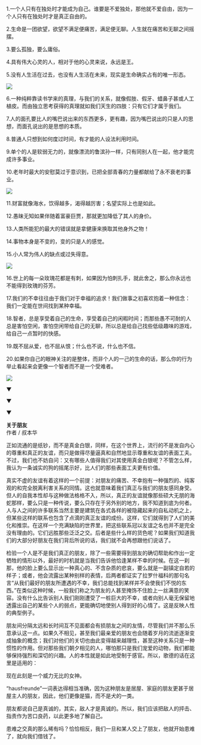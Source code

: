 1.一个人只有在独处时才能成为自己。谁要是不爱独处，那他就不爱自由，因为一个人只有在独处时才是真正自由的。

2.生命是一团欲望，欲望不满足便痛苦，满足便无聊。人生就在痛苦和无聊之间摇摆。

3.要么孤独，要么庸俗。

4.具有伟大心灵的人，相对于他的心灵来说，永远是王。

5.没有人生活在过去，也没有人生活在未来，现实是生命确实占有的唯一形态。

![](http://mmbiz.qpic.cn/mmbiz_jpg/iaicPRuWFY4IpsQC3ANV0wb1gvwA8AnJUmm7zMiaZCqT1x6cNS2CXT90YzZp54VkDA3luic0r8LDlcTCKeNgr0F5wA/640?wx_fmt=jpeg)
  

6.一种纯粹靠读书学来的真理，与我们的关系，就像假肢、假牙、蜡鼻子甚或人工植皮。而由独立思考获得的真理就如我们天生的四肢：只有它们才属于我们。

7.人的面孔要比人的嘴巴说出来的东西更多，更有趣，因为嘴巴说出的只是人的思想，而面孔说出的是思想的本质。

8.普通人只想到如何度过时间，有才能的人设法利用时间。

9.单个的人是软弱无力的，就像漂流的鲁滨孙一样，只有同别人在一起，他才能完成许多事业。

10.老年时最大的安慰莫过于意识到，已把全部青春的力量都献给了永不衰老的事业。

![](http://mmbiz.qpic.cn/mmbiz_jpg/iaicPRuWFY4IpsQC3ANV0wb1gvwA8AnJUm65EJBaAibvAE4IOfib3bOBIFU6aFgVJwp5S0anibYoBNBkzsE5VAbQO3g/640?wx_fmt=jpeg)

11.财富就像海水，饮得越多，渴得越厉害；名望实际上也是如此。

12.愚昧无知如果伴随着富豪巨贾，那就更加降低了其人的身价。

13.人类所能犯的最大的错误就是拿健康来换取其他身外之物！

14.事物本身是不变的，变的只是人的感觉。

15.小人常为伟人的缺点或过失得意。

![](http://mmbiz.qpic.cn/mmbiz_jpg/iaicPRuWFY4IpsQC3ANV0wb1gvwA8AnJUmibibHESD4WxqSIPkt8rNkyBqicQo4Lg5AOiapFCpn97MUplq8hH5seNugg/640?wx_fmt=jpeg)
  

16.世上的每一朵玫瑰花都是有刺，如果因为怕刺扎手，就此舍之，那么你永远也不能得到玫瑰的芬芳。

17.我们的不幸往往由于我们对于幸福的追求！我们做事之初喜欢抱着一种信念：我们一定能在世间找到某种幸福。

18.智者，总是享受着自己的生命，享受着自己的闲暇时间；而那些愚不可耐的人总是害怕空闲，害怕空闲带给自己的无聊，所以总是给自己找些低级趣味的游戏，给自己一点暂时的快感。

19.既不屈从爱，也不屈从恨；什么也不说，什么也不信。

20.如果你自己的眼神关注的是整体，而非个人的一己的生命的话，那么你的行为举止看起来会更像一个智者而不是一个受难者。

![](http://mmbiz.qpic.cn/mmbiz_jpg/iaicPRuWFY4IpsQC3ANV0wb1gvwA8AnJUmbq35iaOSsa4XtPj1W12fa8rLe1sMFEhJIYbkZCWNhtD54YRZWia8pnNw/640?wx_fmt=jpeg)
  

▼

▼

▼

**关于朋友**  
作者 / 叔本华  

正如流通的是纸钞，而不是真金白银，同样，在这个世界上，流行的不是发自内心的尊重和真正的友谊，而只是做得尽量逼真和自然地显示尊重和友谊的表面工夫。不过，我们也不妨自问：又有哪些人值得我们对其使用真金白银呢？不管怎么样，我认为一条诚实的狗的摇尾示好，比人们的那些表面工夫更有价值。

真实不虚的友谊有着这样的一个前提：对朋友的痛苦、不幸抱有一种强烈的、纯客观的和完全脱离利害关系的同情。这也就意味着我们真正与我们的朋友感同身受。但人的自我本性却与这种做法格格不入，所以，真正的友谊就像那些硕大无朋的海蛇那样，要么只是一种传说，要么只存在于另外别的地方，我不知道到底为何者。人与人之间的许多联系当然主要是建筑在各式各样的被隐藏起来的自私动机之上，但某些这样的联系也包含了点滴的真正友谊的成份。这样，它们就得到了人们的美化和推崇。在这样一个充满缺陷的世界里，把这些联系冠以友谊之名也并不是完全没有理由的。它们远胜那些泛泛之交。后者是些什么样的货色呢？如果我们知道我们的大部分好朋友在我们背后所说的话，我们就不会再想跟他们说话了。

检验一个人是不是我们真正的朋友，除了一些需要得到朋友的确切帮助和作出一定牺牲的情形以外，最好的时机就是当我们告诉他恰逢某样不幸的时候。在这一刹那，他的脸上要么显示出一种真心的、不含杂质的悲哀，要么就是一副镇定自若的样子；或者，他会流露出某种别样的表情，后两者都证实了拉罗什福科的那句名言“从我们最好的朋友所遭遇的不幸，我们总能找到某样并不会使我们不悦的东西。”在类似这种时候，一般我们称之为朋友的人甚至掩饰不住脸上一丝满意的笑容。没有什么比告诉别人我们刚刚遭受了一桩巨大的不幸，或者向别人毫无保留地透露出自己的某些个人的弱点，更能确切地使别人得到好的心情了。这是反映人性的典型例子。

朋友间分隔太远和长时间互不见面都会有损朋友之间的友情，尽管我们并不那么乐意承认这一点。如果久不相见，甚至我们最亲爱的朋友也会随着岁月的流逝逐渐变成抽象的概念；我们对他们的关切也由此变得越来越理性，甚至这种关系只是一种惯性的作用。但对那些我们朝夕相见的人，哪怕那只是我们宠爱的动物，我们都能够保持强烈和深切的兴趣。人的本性就是如此地受制于感官。所以，歌德的话在这里是适用的：

现在此刻是一个威力无比的女神。

“hausfreunde”一词表达得相当准确，因为这种朋友是居屋、家庭的朋友更甚于居屋主人的朋友，因此，他们更像是猫，而不是犬的一类。

朋友都说自己是真诚的，其实，敌人才是真诚的。所以，我们应该把敌人的抨击、指责作为苦口良药，以此更多地了解自己。

患难之交真的那么稀有吗？恰恰相反，我们一旦和某人交上了朋友，他就开始患难了，就向我们借钱了。